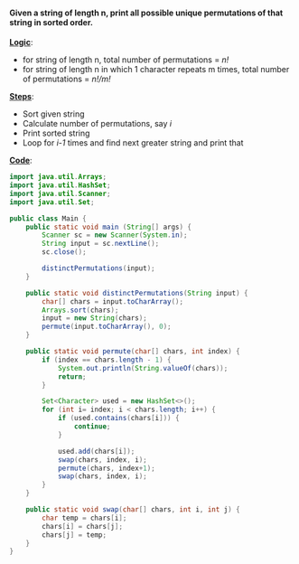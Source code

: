 
#### Given a string of length n, print all possible unique permutations of that string in sorted order.

<u><b>Logic</u></b>: 
- for string of length n, total number of permutations = *n!*
- for string of length n in which 1 character repeats m times, total number of permutations = *n!/m!* 

<u><b>Steps</u></b>:
- Sort given string
- Calculate number of permutations, say *i*
- Print sorted string
- Loop for *i-1* times and find next greater string and print that

<u><b>Code</u></b>:

```java
import java.util.Arrays;
import java.util.HashSet;
import java.util.Scanner;
import java.util.Set;

public class Main {
	public static void main (String[] args) {
		Scanner sc = new Scanner(System.in);
		String input = sc.nextLine();
		sc.close();

		distinctPermutations(input);
	}

	public static void distinctPermutations(String input) {
		char[] chars = input.toCharArray();
		Arrays.sort(chars);
		input = new String(chars);
		permute(input.toCharArray(), 0);
	}

	public static void permute(char[] chars, int index) {
		if (index == chars.length - 1) {
			System.out.println(String.valueOf(chars));
			return;
		}

		Set<Character> used = new HashSet<>();
		for (int i= index; i < chars.length; i++) {
			if (used.contains(chars[i])) {
				continue;
			}

			used.add(chars[i]);
			swap(chars, index, i);
			permute(chars, index+1);
			swap(chars, index, i);
		}
	}

	public static void swap(char[] chars, int i, int j) {
		char temp = chars[i];
		chars[i] = chars[j];
		chars[j] = temp;
	}
}
```